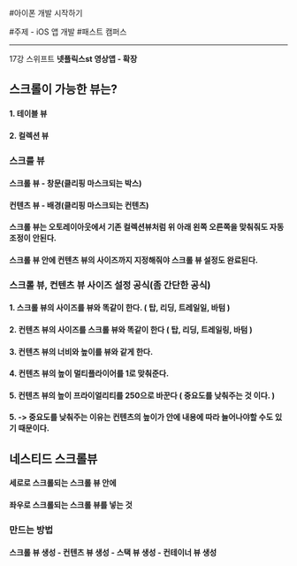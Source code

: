 #아이폰 개발 시작하기

#주제 - iOS 앱 개발 #패스트 캠퍼스 

---
 
17강 스위프트 __넷플릭스st 영상앱 - 확장__

## 스크롤이 가능한 뷰는?
#### 1. 테이블 뷰
#### 2. 컬렉션 뷰

### 스크를 뷰
#### 스크롤 뷰 - 창문(클리핑 마스크되는 박스)
#### 컨텐츠 뷰 - 배경(클리핑 마스크되는 컨텐츠)

#### 스크롤 뷰는 오토레이아웃에서 기존 컬렉션뷰처럼 위 아래 왼쪽 오른쪽을 맞춰줘도 자동 조정이 안된다.
#### 스크롤 뷰 안에 컨텐츠 뷰의 사이즈까지 지정해줘야 스크롤 뷰 설정도 완료된다.

### 스크롤 뷰, 컨텐츠 뷰 사이즈 설정 공식(좀 간단한 공식)
#### 1. 스크롤 뷰의 사이즈를 뷰와 똑같이 한다. ( 탑, 리딩, 트레일일, 바텀 )
#### 2. 컨텐츠 뷰의 사이즈를 스크롤 뷰와 똑같이 한다 ( 탑, 리딩, 트레일링, 바텀 )
#### 3. 컨텐츠 뷰의 너비와 높이를 뷰와 같게 한다.
#### 4. 컨텐츠 뷰의 높이 멀티플라이어를 1로 맞춰준다.
#### 5. 컨텐츠 뷰의 높이 프라이얼리티를 250으로 바꾼다 ( 중요도를 낮춰주는 것 이다. )
#### 5. -> 중요도를 낮춰주는 이유는 컨텐츠의 높이가 안에 내용에 따라 늘어나야할 수도 있기 때문이다.

## 네스티드 스크롤뷰
#### 세로로 스크롤되는 스크롤 뷰 안에
#### 좌우로 스크롤되는 스크롤 뷰를 넣는 것

### 만드는 방법
#### 스크롤 뷰 생성 - 컨텐츠 뷰 생성 - 스택 뷰 생성 - 컨테이너 뷰 생성